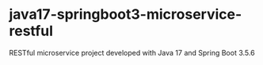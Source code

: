 # java17-springboot3-microservice-restful
RESTful microservice project developed with Java 17 and Spring Boot 3.5.6
